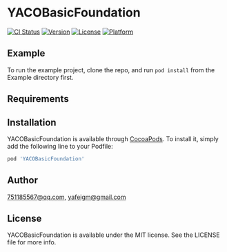 # YACOBasicFoundation

[![CI Status](https://img.shields.io/travis/751185567@qq.com/YACOBasicFoundation.svg?style=flat)](https://travis-ci.org/751185567@qq.com/YACOBasicFoundation)
[![Version](https://img.shields.io/cocoapods/v/YACOBasicFoundation.svg?style=flat)](https://cocoapods.org/pods/YACOBasicFoundation)
[![License](https://img.shields.io/cocoapods/l/YACOBasicFoundation.svg?style=flat)](https://cocoapods.org/pods/YACOBasicFoundation)
[![Platform](https://img.shields.io/cocoapods/p/YACOBasicFoundation.svg?style=flat)](https://cocoapods.org/pods/YACOBasicFoundation)

## Example

To run the example project, clone the repo, and run `pod install` from the Example directory first.

## Requirements

## Installation

YACOBasicFoundation is available through [CocoaPods](https://cocoapods.org). To install
it, simply add the following line to your Podfile:

```ruby
pod 'YACOBasicFoundation'
```

## Author

751185567@qq.com, yafeigm@gmail.com

## License

YACOBasicFoundation is available under the MIT license. See the LICENSE file for more info.
